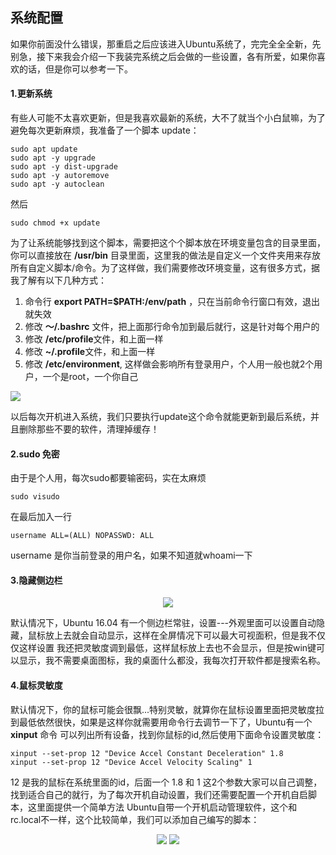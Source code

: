 ## 系统配置

如果你前面没什么错误，那重启之后应该进入Ubuntu系统了，完完全全全新，先别急，接下来我会介绍一下我装完系统之后会做的一些设置，各有所爱，如果你喜欢的话，但是你可以参考一下。

#### 1.更新系统
有些人可能不太喜欢更新，但是我喜欢最新的系统，大不了就当个小白鼠嘛，为了避免每次更新麻烦，我准备了一个脚本 update：
```
sudo apt update
sudo apt -y upgrade
sudo apt -y dist-upgrade
sudo apt -y autoremove
sudo apt -y autoclean
```
然后
```
sudo chmod +x update
```
为了让系统能够找到这个脚本，需要把这个个脚本放在环境变量包含的目录里面，你可以直接放在 **/usr/bin** 目录里面，这里我的做法是自定义一个文件夹用来存放所有自定义脚本/命令。为了这样做，我们需要修改环境变量，这有很多方式，据我了解有以下几种方式：

1. 命令行 **export PATH=$PATH:/env/path** ，只在当前命令行窗口有效，退出就失效
2. 修改 **～/.bashrc** 文件，把上面那行命令加到最后就行，这是针对每个用户的
3. 修改 **/etc/profile**文件，和上面一样
4. 修改 **~/.profile**文件，和上面一样
5. 修改 **/etc/environment**, 这样做会影响所有登录用户，个人用一般也就2个用户，一个是root，一个你自己

![](http://ww1.sinaimg.cn/large/5f6e3e27ly1frj0haj0irj20pd032jrh.jpg)

以后每次开机进入系统，我们只要执行update这个命令就能更新到最后系统，并且删除那些不要的软件，清理掉缓存！

#### 2.sudo 免密
由于是个人用，每次sudo都要输密码，实在太麻烦
```
sudo visudo
```
在最后加入一行
```
username ALL=(ALL) NOPASSWD: ALL
```
username 是你当前登录的用户名，如果不知道就whoami一下

#### 3.隐藏侧边栏
<div align="center">

![](http://ww1.sinaimg.cn/large/5f6e3e27ly1frj0qz0721j20nn0fs0tt.jpg)

</div>

默认情况下，Ubuntu 16.04 有一个侧边栏常驻，设置---外观里面可以设置自动隐藏，鼠标放上去就会自动显示，这样在全屏情况下可以最大可视面积，但是我不仅仅这样设置
我还把灵敏度调到最低，这样鼠标放上去也不会显示，但是按win键可以显示，我不需要桌面图标，我的桌面什么都没，我每次打开软件都是搜索名称。

#### 4.鼠标灵敏度
默认情况下，你的鼠标可能会很飘...特别灵敏，就算你在鼠标设置里面把灵敏度拉到最低依然很快，如果是这样你就需要用命令行去调节一下了，Ubuntu有一个 **xinput** 命令
可以列出所有设备，找到你鼠标的id,然后使用下面命令设置灵敏度：
```
xinput --set-prop 12 "Device Accel Constant Deceleration" 1.8
xinput --set-prop 12 "Device Accel Velocity Scaling" 1
```
12 是我的鼠标在系统里面的id，后面一个 1.8 和 1 这2个参数大家可以自己调整，找到适合自己的就行，为了每次开机自动设置，我们还需要配置一个开机自启脚本，这里面提供一个简单方法
Ubuntu自带一个开机启动管理软件，这个和rc.local不一样，这个比较简单，我们可以添加自己编写的脚本：

<div align="center">

![](http://ww1.sinaimg.cn/large/5f6e3e27ly1frj14jo64sj20gn0d8t9w.jpg)
![](http://ww1.sinaimg.cn/large/5f6e3e27ly1frj165nr8fj20ey06aaab.jpg)
</div>
